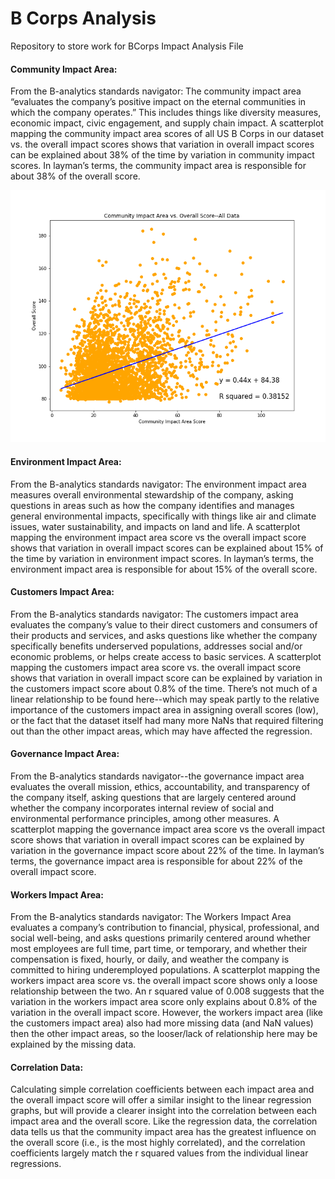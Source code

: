 # B Corps Analysis
Repository to store work for BCorps Impact Analysis File 
#### **Community Impact Area**: 
From the B-analytics standards navigator: The community impact area “evaluates the company’s positive impact on the eternal communities in which the company operates.” This includes things like diversity measures, economic impact, civic engagement, and supply chain impact. A scatterplot mapping the community impact area scores of all US B Corps in our dataset vs. the overall impact scores shows that variation in overall impact scores can be explained about 38% of the time by variation in community impact scores. In layman’s terms, the community impact area is responsible for about 38% of the overall score. 

![scatterplot showing relationship between community impact area and overall impact score, general upward trend, blue linear regression line](Images/community_ia_vs_overall.png)

#### **Environment Impact Area**:
From the B-analytics standards navigator: The environment impact area measures overall environmental stewardship of the company, asking questions in areas such as how the company identifies and manages general environmental impacts, specifically with things like air and climate issues, water sustainability, and impacts on land and life. A scatterplot mapping the environment impact area score vs the overall impact score shows that variation in overall impact scores can be explained about 15% of the time by variation in environment impact scores. In layman’s terms, the environment impact area is responsible for about 15% of the overall score.










#### **Customers Impact Area**: 
From the B-analytics standards navigator: The customers impact area evaluates the company’s value to their direct customers and consumers of their products and services, and asks questions like whether the company specifically benefits underserved populations, addresses social and/or economic problems, or helps create access to basic services. A scatterplot mapping the customers impact area score vs. the overall impact score shows that variation in overall impact score can be explained by variation in the customers impact score about 0.8% of the time. There’s not much of a linear relationship to be found here--which may speak partly to the relative importance of the customers impact area in assigning overall scores (low), or the fact that the dataset itself had many more NaNs that required filtering out than the other impact areas, which may have affected the regression.






#### **Governance Impact Area**: 
From the B-analytics standards navigator--the governance impact area evaluates the overall mission, ethics, accountability, and transparency of the company itself, asking questions that are largely centered around whether the company incorporates internal review of social and environmental performance principles, among other measures. A scatterplot mapping the governance impact area score vs the overall impact score shows that variation in overall impact scores can be explained by variation in the governance impact score about 22% of the time. In layman’s terms, the governance impact area is responsible for about 22% of the overall impact score. 








#### **Workers Impact Area**: 
From the B-analytics standards navigator: The Workers Impact Area evaluates a company’s contribution to financial, physical, professional, and social well-being, and asks questions primarily centered around whether most employees are full time, part time, or temporary, and whether their compensation is fixed, hourly, or daily, and weather the company is committed to hiring underemployed populations. A scatterplot mapping the workers impact area score vs. the overall impact score shows only a loose relationship between the two. An r squared value of 0.008 suggests that the variation in the workers impact area score only explains about 0.8% of the variation in the overall impact score. However, the workers impact area (like the customers impact area) also had more missing data (and NaN values) then the other impact areas, so the looser/lack of relationship here may be explained by the missing data.







#### **Correlation Data**: 
Calculating simple correlation coefficients between each impact area and the overall impact score will offer a similar insight to the linear regression graphs, but will provide a clearer insight into the correlation between each impact area and the overall score. Like the regression data, the correlation data tells us that the community impact area has the greatest influence on the overall score (i.e., is the most highly correlated), and the correlation coefficients largely match the r squared values from the individual linear regressions. 

